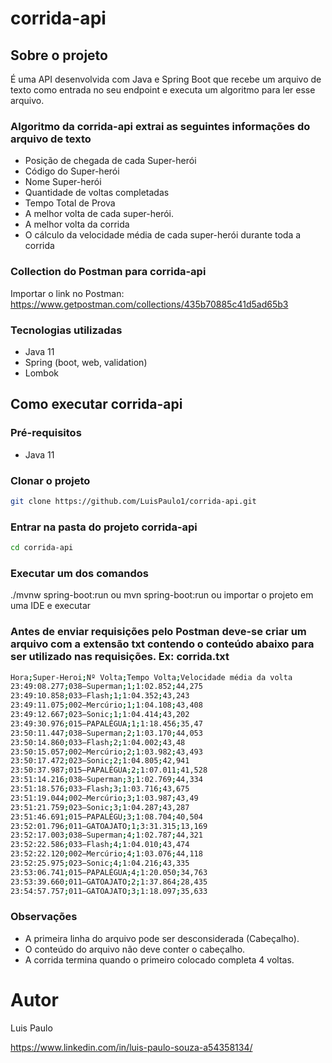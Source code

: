 # corrida-api
## Sobre o projeto
É uma API desenvolvida com Java e Spring Boot que recebe um arquivo de texto como entrada no seu endpoint e executa um algoritmo para ler esse arquivo.

### Algoritmo da corrida-api extrai as seguintes informações do arquivo de texto
- Posição de chegada de cada Super-herói
- Código do Super-herói
- Nome Super-herói
- Quantidade de voltas completadas
- Tempo Total de Prova
- A melhor volta de cada super-herói. 
- A melhor volta da corrida
- O cálculo da velocidade média de cada super-herói durante toda a corrida

### Collection do Postman para corrida-api
Importar o link no Postman: https://www.getpostman.com/collections/435b70885c41d5ad65b3

### Tecnologias utilizadas
- Java 11
- Spring (boot, web, validation)
- Lombok

## Como executar corrida-api
### Pré-requisitos
- Java 11

### Clonar o projeto
```bash
git clone https://github.com/LuisPaulo1/corrida-api.git
```
### Entrar na pasta do projeto corrida-api
```bash
cd corrida-api
```
### Executar um dos comandos
./mvnw spring-boot:run ou mvn spring-boot:run ou importar o projeto em uma IDE e executar

### Antes de enviar requisições pelo Postman deve-se criar um arquivo com a extensão txt contendo o conteúdo abaixo para ser utilizado nas requisições. Ex: corrida.txt
```bash
Hora;Super-Heroi;Nº Volta;Tempo Volta;Velocidade média da volta
23:49:08.277;038–Superman;1;1:02.852;44,275 
23:49:10.858;033–Flash;1;1:04.352;43,243 
23:49:11.075;002–Mercúrio;1;1:04.108;43,408 
23:49:12.667;023–Sonic;1;1:04.414;43,202 
23:49:30.976;015–PAPALÉGUA;1;1:18.456;35,47 
23:50:11.447;038–Superman;2;1:03.170;44,053 
23:50:14.860;033–Flash;2;1:04.002;43,48 
23:50:15.057;002–Mercúrio;2;1:03.982;43,493 
23:50:17.472;023–Sonic;2;1:04.805;42,941 
23:50:37.987;015–PAPALÉGUA;2;1:07.011;41,528 
23:51:14.216;038–Superman;3;1:02.769;44,334 
23:51:18.576;033–Flash;3;1:03.716;43,675 
23:51:19.044;002–Mercúrio;3;1:03.987;43,49 
23:51:21.759;023–Sonic;3;1:04.287;43,287 
23:51:46.691;015–PAPALÉGU;3;1:08.704;40,504 
23:52:01.796;011–GATOAJATO;1;3:31.315;13,169 
23:52:17.003;038–Superman;4;1:02.787;44,321 
23:52:22.586;033–Flash;4;1:04.010;43,474 
23:52:22.120;002–Mercúrio;4;1:03.076;44,118 
23:52:25.975;023–Sonic;4;1:04.216;43,335 
23:53:06.741;015–PAPALÉGUA;4;1:20.050;34,763 
23:53:39.660;011–GATOAJATO;2;1:37.864;28,435 
23:54:57.757;011–GATOAJATO;3;1:18.097;35,633
```
### Observações
- A primeira linha do arquivo pode ser desconsiderada (Cabeçalho).
- O conteúdo do arquivo não deve conter o cabeçalho.
- A corrida termina quando o primeiro colocado completa 4 voltas.

# Autor

Luis Paulo

https://www.linkedin.com/in/luis-paulo-souza-a54358134/
